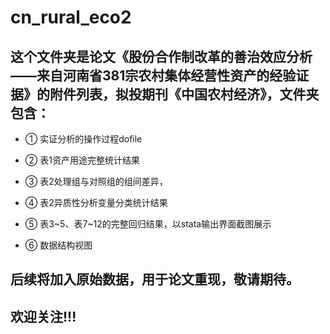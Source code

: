 # cn_rural_eco2
## 这个文件夹是论文《股份合作制改革的善治效应分析——来自河南省381宗农村集体经营性资产的经验证据》的附件列表，拟投期刊《中国农村经济》，文件夹包含： 

- ① 实证分析的操作过程dofile

- ② 表1资产用途完整统计结果

- ③ 表2处理组与对照组的组间差异，

- ④ 表2异质性分析变量分类统计结果

- ⑤ 表3~5、表7~12的完整回归结果，以stata输出界面截图展示

- ⑥ 数据结构视图 


## 后续将加入原始数据，用于论文重现，敬请期待。 
## 欢迎关注!!!
